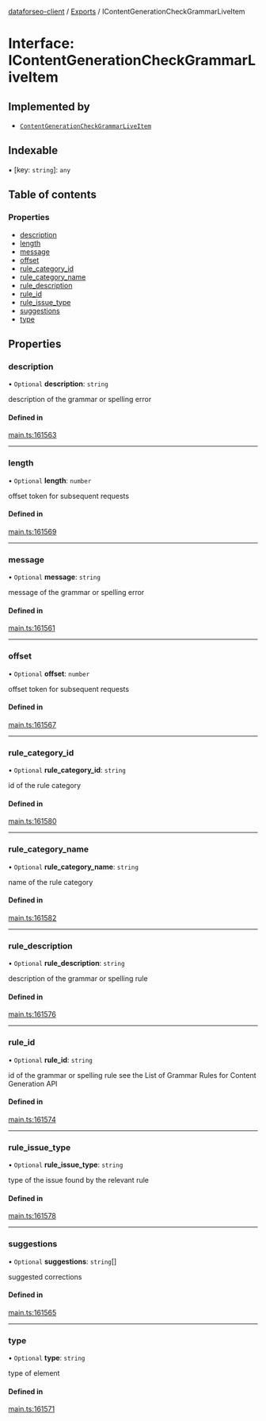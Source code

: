 [dataforseo-client](../README.md) / [Exports](../modules.md) / IContentGenerationCheckGrammarLiveItem

# Interface: IContentGenerationCheckGrammarLiveItem

## Implemented by

- [`ContentGenerationCheckGrammarLiveItem`](../classes/ContentGenerationCheckGrammarLiveItem.md)

## Indexable

▪ [key: `string`]: `any`

## Table of contents

### Properties

- [description](IContentGenerationCheckGrammarLiveItem.md#description)
- [length](IContentGenerationCheckGrammarLiveItem.md#length)
- [message](IContentGenerationCheckGrammarLiveItem.md#message)
- [offset](IContentGenerationCheckGrammarLiveItem.md#offset)
- [rule\_category\_id](IContentGenerationCheckGrammarLiveItem.md#rule_category_id)
- [rule\_category\_name](IContentGenerationCheckGrammarLiveItem.md#rule_category_name)
- [rule\_description](IContentGenerationCheckGrammarLiveItem.md#rule_description)
- [rule\_id](IContentGenerationCheckGrammarLiveItem.md#rule_id)
- [rule\_issue\_type](IContentGenerationCheckGrammarLiveItem.md#rule_issue_type)
- [suggestions](IContentGenerationCheckGrammarLiveItem.md#suggestions)
- [type](IContentGenerationCheckGrammarLiveItem.md#type)

## Properties

### description

• `Optional` **description**: `string`

description of the grammar or spelling error

#### Defined in

[main.ts:161563](https://github.com/dataforseo/TypeScriptClient/blob/7ca1aa4/main.ts#L161563)

___

### length

• `Optional` **length**: `number`

offset token for subsequent requests

#### Defined in

[main.ts:161569](https://github.com/dataforseo/TypeScriptClient/blob/7ca1aa4/main.ts#L161569)

___

### message

• `Optional` **message**: `string`

message of the grammar or spelling error

#### Defined in

[main.ts:161561](https://github.com/dataforseo/TypeScriptClient/blob/7ca1aa4/main.ts#L161561)

___

### offset

• `Optional` **offset**: `number`

offset token for subsequent requests

#### Defined in

[main.ts:161567](https://github.com/dataforseo/TypeScriptClient/blob/7ca1aa4/main.ts#L161567)

___

### rule\_category\_id

• `Optional` **rule\_category\_id**: `string`

id of the rule category

#### Defined in

[main.ts:161580](https://github.com/dataforseo/TypeScriptClient/blob/7ca1aa4/main.ts#L161580)

___

### rule\_category\_name

• `Optional` **rule\_category\_name**: `string`

name of the rule category

#### Defined in

[main.ts:161582](https://github.com/dataforseo/TypeScriptClient/blob/7ca1aa4/main.ts#L161582)

___

### rule\_description

• `Optional` **rule\_description**: `string`

description of the grammar or spelling rule

#### Defined in

[main.ts:161576](https://github.com/dataforseo/TypeScriptClient/blob/7ca1aa4/main.ts#L161576)

___

### rule\_id

• `Optional` **rule\_id**: `string`

id of the grammar or spelling rule
see the List of Grammar Rules for Content Generation API

#### Defined in

[main.ts:161574](https://github.com/dataforseo/TypeScriptClient/blob/7ca1aa4/main.ts#L161574)

___

### rule\_issue\_type

• `Optional` **rule\_issue\_type**: `string`

type of the issue found by the relevant rule

#### Defined in

[main.ts:161578](https://github.com/dataforseo/TypeScriptClient/blob/7ca1aa4/main.ts#L161578)

___

### suggestions

• `Optional` **suggestions**: `string`[]

suggested corrections

#### Defined in

[main.ts:161565](https://github.com/dataforseo/TypeScriptClient/blob/7ca1aa4/main.ts#L161565)

___

### type

• `Optional` **type**: `string`

type of element

#### Defined in

[main.ts:161571](https://github.com/dataforseo/TypeScriptClient/blob/7ca1aa4/main.ts#L161571)
